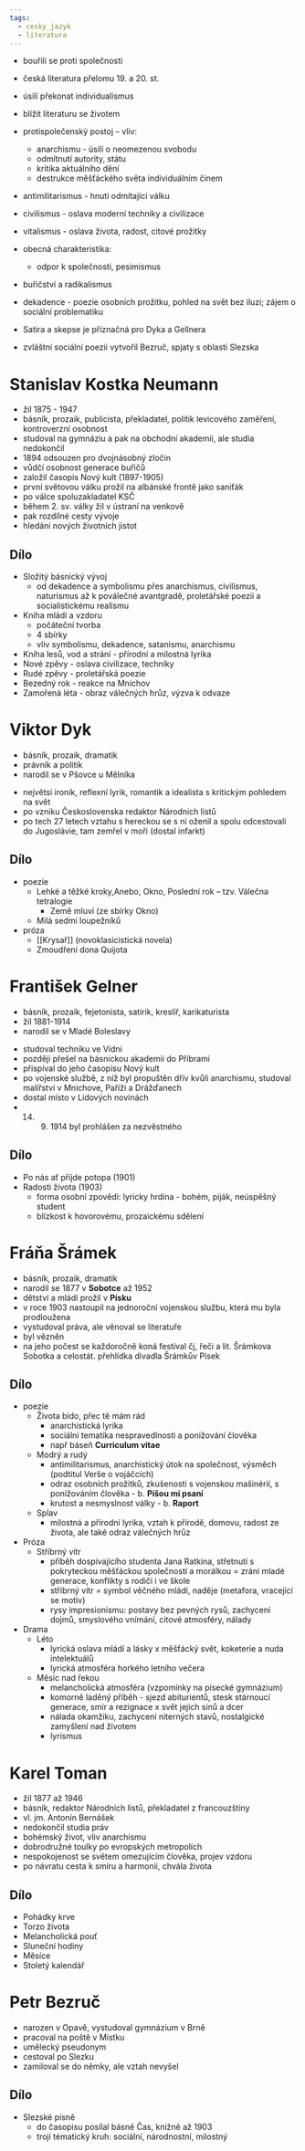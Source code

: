 ```yaml
---
tags:
  - cesky_jazyk
  - literatura
---
```

* bouřili se proti společnosti
* česká literatura přelomu 19. a 20. st.
* úsilí překonat individualismus
* blížit literaturu se životem

* protispolečenský postoj – vliv:
	* anarchismu - úsilí o neomezenou svobodu
	* odmítnutí autority, státu
	* kritika aktuálního dění
	* destrukce měšťáckého světa individuálním činem
* antimilitarismus - hnuti odmítající válku 
* civilismus - oslava moderní techniky a civilizace
* vitalismus - oslava života, radost, citové prožitky

* obecná charakteristika:
	* odpor k společnosti, pesimismus
- buřičství a radikalismus
* dekadence - poezie osobních prožitku, pohled na svět bez iluzi; zájem o sociální problematiku

* Satira a skepse je příznačná pro Dyka a Gellnera
* zvláštní sociální poezii vytvořil Bezruč, spjaty s oblasti Slezska
# Stanislav Kostka Neumann
* žil 1875 - 1947
* básník, prozaik, publicista, překladatel, politik levicového zaměření, kontroverzní osobnost
* studoval na gymnáziu a pak na obchodní akademii, ale studia nedokončil
* 1894 odsouzen pro dvojnásobný zločin
* vůdčí osobnost generace buřičů
* založil časopis Nový kult (1897-1905)
* první světovou válku prožil na albánské frontě jako saniťák
* po válce spoluzakladatel KSČ
* během 2. sv. války žil v ústraní na venkově
* pak rozdílné cesty vývoje
* hledáni nových životních jistot
## Dílo
* Složitý básnický vývoj
	* od dekadence a symbolismu přes anarchismus, civilismus, naturismus až k poválečné avantgradě, proletářské poezii a socialistickému realismu
* Kniha mládí a vzdoru
	* počáteční tvorba
	* 4 sbírky
	* vliv symbolismu, dekadence, satanismu, anarchismu
* Kniha lesů, vod a strání - přírodní a milostná lyrika
* Nové zpěvy - oslava civilizace, techniky
* Rudé zpěvy - proletářská poezie
* Bezedný rok - reakce na Mnichov
* Zamořená léta - obraz válečných hrůz, výzva k odvaze
# Viktor Dyk
* básník, prozaik, dramatik
* právník a politik
* narodil se v Pšovce u Mělníka
- největsi ironik, reflexní lyrik, romantik a idealista s kritickým pohledem na svět
- po vzniku Československa redaktor Národnich listů
- po tech 27 letech vztahu s hereckou se s ni oženil a spolu odcestovali do Jugoslávie, tam zemřel v moři (dostal infarkt)
## Dílo
* poezie
	* Lehké a těžké kroky,Anebo, Okno, Poslední rok – tzv. Válečna tetralogie   
		* Země mluví (ze sbírky Okno)
	* Milá sedmi loupežníků
* próza
	* [[Krysař]] (novoklasicistická novela)
	* Zmoudření dona Quijota
# František Gelner
* básník, prozaik, fejetonista, satirik, kreslíř, karikaturista
* žil 1881-1914  
* narodil se v Mladé Boleslavy
- studoval techniku ve Vídni
- později přešel na básnickou akademii do Příbrami
- přispíval do jeho časopisu Nový kult
- po vojenské službě, z níž byl propuštěn dřív kvůli anarchismu, studoval malířství v Mnichove, Paříži a Drážďanech
- dostal místo v Lidových novinách
- 14. 9. 1914 byl prohlášen za nezvěstného
## Dílo
* Po nás ať příjde potopa (1901) 
* Radosti života (1903)
	* forma osobní zpovědi: lyricky hrdina - bohém, piják, neúspěšný student
	* blízkost k hovorovému, prozaickému sdělení
# Fráňa Šrámek
* básník, prozaik, dramatik
* narodil se 1877 v **Sobotce** až 1952
* dětství a mládí prožil v **Písku**
* v roce 1903 nastoupil na jednoroční vojenskou službu, která mu byla prodloužena
* vystudoval práva, ale věnoval se literatuře
* byl vězněn
* na jeho počest se každoročně koná festival čj, řeči a lit. Šrámkova Sobotka a celostát. přehlídka divadla Šrámkův Písek
## Dílo
* poezie
	* Života bído, přec tě mám rád
		* anarchistická lyrika
		* sociální tematika nespravedlnosti a ponižování člověka
		* např báseň **Curriculum vitae**
	* Modrý a rudý
		* antimilitarismus, anarchistický útok na společnost, výsměch (podtitul Verše o vojáčcích)
		* odraz osobních prožitků, zkušenosti s vojenskou mašinérií, s ponižováním člověka - b. **Píšou mi psaní**
		* krutost a nesmyslnost války - b. **Raport**
	* Splav
		* milostná a přírodní lyrika, vztah k přírodě, domovu, radost ze života, ale také odraz válečných hrůz
* Próza
	* Stříbrný vítr
		* příběh dospívajícího studenta Jana Ratkina, střetnutí s pokryteckou měšťáckou společností a morálkou = zrání mladé generace, konflikty s rodiči i ve škole
		* stříbrný vítr = symbol věčného mládí, naděje (metafora, vracející se motiv)
		* rysy impresionismu: postavy bez pevných rysů, zachycení dojmů, smyslového vnímání, citové atmosféry, nálady
* Drama
	* Léto
		* lyrická oslava mládí a lásky x měšťácký svět, koketerie a nuda intelektuálů
		* lyrická atmosféra horkého letního večera
	* Měsíc nad řekou
		* melancholická atmosféra (vzpomínky na písecké gymnázium)
		* komorně laděný příběh - sjezd abiturientů, stesk stárnoucí generace, smír a rezignace x svět jejich sinů a dcer
		* nálada okamžiku, zachycení niterných stavů, nostalgické zamyšlení nad životem
		* lyrismus
# Karel Toman
  * žil 1877 až 1946
  * básník, redaktor Národních listů, překladatel z francouzštiny
  * vl. jm. Antonín Bernášek
  * nedokončil studia práv
  * bohémský život, vliv anarchismu
  * dobrodružné toulky po evropských metropolích
  * nespokojenost se světem omezujícím člověka, projev vzdoru
  * po návratu cesta k smíru a harmonii, chvála života
## Dílo
* Pohádky krve
* Torzo života
* Melancholická pouť
* Sluneční hodiny
* Měsíce
* Stoletý kalendář

# Petr Bezruč
* narozen v Opavě, vystudoval gymnázium v Brně
* pracoval na poště v Místku
* umělecký pseudonym
* cestoval po Slezku
* zamiloval se do němky, ale vztah nevyšel
## Dílo
* Slezské písně
	* do časopisu posílal básně Čas, knižně až 1903
	* trojí tématický kruh: sociální, národnostní, milostný